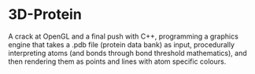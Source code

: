 # 3D-Protein
A crack at OpenGL and a final push with C++, programming a graphics engine that takes a .pdb file (protein data bank) as input, procedurally interpreting atoms (and bonds through bond threshold mathematics), and then rendering them as points and lines with atom specific colours.
